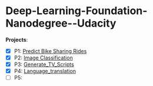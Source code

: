 # Deep-Learning-Foundation-Nanodegree--Udacity

**Projects**: 
- [x] P1: [Predict Bike Sharing Rides](/P1-Predict_Bike_Sharing_Rides/DLND-your-first-network/dlnd-your-first-neural-network.ipynb)   
- [x] P2: [Image Classification](/P2-Image_Classification/dlnd_image_classification.ipynb)
- [x] P3: [Generate_TV_Scripts](P3-Generate_TV_Scripts)
- [x] P4: [Language_translation](https://github.com/WenjinTao/language_translation)
- [ ] P5:
